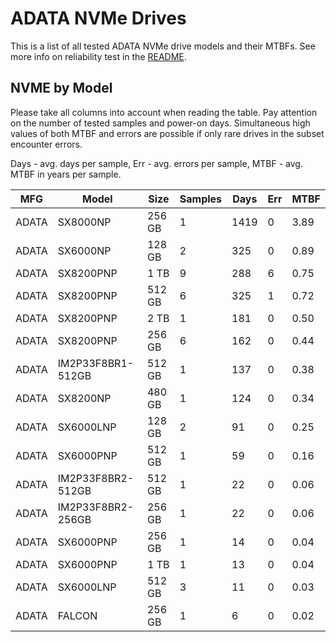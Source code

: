 ADATA NVMe Drives
=================

This is a list of all tested ADATA NVMe drive models and their MTBFs. See more
info on reliability test in the [README](https://github.com/bsdhw/SMART).

NVME by Model
------------

Please take all columns into account when reading the table. Pay attention on the
number of tested samples and power-on days. Simultaneous high values of both MTBF
and errors are possible if only rare drives in the subset encounter errors.

Days - avg. days per sample,
Err  - avg. errors per sample,
MTBF - avg. MTBF in years per sample.

| MFG       | Model              | Size   | Samples | Days  | Err   | MTBF |
|-----------|--------------------|--------|---------|-------|-------|------|
| ADATA     | SX8000NP           | 256 GB | 1       | 1419  | 0     | 3.89   |
| ADATA     | SX6000NP           | 128 GB | 2       | 325   | 0     | 0.89   |
| ADATA     | SX8200PNP          | 1 TB   | 9       | 288   | 6     | 0.75   |
| ADATA     | SX8200PNP          | 512 GB | 6       | 325   | 1     | 0.72   |
| ADATA     | SX8200PNP          | 2 TB   | 1       | 181   | 0     | 0.50   |
| ADATA     | SX8200PNP          | 256 GB | 6       | 162   | 0     | 0.44   |
| ADATA     | IM2P33F8BR1-512GB  | 512 GB | 1       | 137   | 0     | 0.38   |
| ADATA     | SX8200NP           | 480 GB | 1       | 124   | 0     | 0.34   |
| ADATA     | SX6000LNP          | 128 GB | 2       | 91    | 0     | 0.25   |
| ADATA     | SX6000PNP          | 512 GB | 1       | 59    | 0     | 0.16   |
| ADATA     | IM2P33F8BR2-512GB  | 512 GB | 1       | 22    | 0     | 0.06   |
| ADATA     | IM2P33F8BR2-256GB  | 256 GB | 1       | 22    | 0     | 0.06   |
| ADATA     | SX6000PNP          | 256 GB | 1       | 14    | 0     | 0.04   |
| ADATA     | SX6000PNP          | 1 TB   | 1       | 13    | 0     | 0.04   |
| ADATA     | SX6000LNP          | 512 GB | 3       | 11    | 0     | 0.03   |
| ADATA     | FALCON             | 256 GB | 1       | 6     | 0     | 0.02   |
